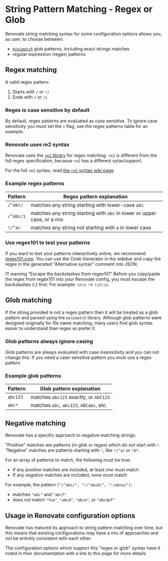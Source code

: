 # String Pattern Matching - Regex or Glob

Renovate string matching syntax for some configuration options allows you, as user, to choose between:

- [`minimatch`](https://github.com/isaacs/minimatch) glob patterns, including exact strings matches
- regular expression (regex) patterns

## Regex matching

A valid regex pattern:

1. Starts with `/` or `!/`
1. Ends with `/` or `/i`

### Regex is case sensitive by default

By default, regex patterns are evaluated as case sensitive.
To ignore case sensitivity you must set the `i` flag, see the regex patterns table for an example.

### Renovate uses re2 syntax

Renovate uses the [`re2` library](https://github.com/google/re2) for regex matching.
`re2` is different from the full regex specification, because `re2` has a different sytax/support.

For the full `re2` syntax, read [the `re2` syntax wiki page](https://github.com/google/re2/wiki/Syntax).

### Example regex patterns

| Pattern   | Regex pattern explanation                                               |
| --------- | ----------------------------------------------------------------------- |
| `/^abc/`  | matches any string starting with lower-case `abc`                       |
| `/^abc/i` | matches any string starting with `abc` in lower or upper case, or a mix |
| `!/^a/`   | matches any string not starting with `a` in lower case                  |

### Use regex101 to test your patterns

If you want to test your patterns interactively online, we recommend [regex101.com](https://regex101.com/?flavor=javascript&flags=ginst).
You can use the Code Generator in the sidebar and copy the regex in the generated "Alternative syntax" comment into JSON.

<!-- prettier-ignore -->
!!! warning "Escape the backslashes from regex101"
    Before you copy/paste the regex from regex101 into your Renovate config, you must escape the backslashes (`\`) first.
    For example: `\n\s` --> `\\n\\s`.

## Glob matching

If the string provided is not a regex pattern then it will be treated as a glob pattern and parsed using the `minimatch` library.
Although glob patterns were designed originally for file name matching, many users find glob syntax easier to understand than regex so prefer it.

### Glob patterns always ignore casing

Glob patterns are always evaluated with case _insensitivity_ and you can not change this.
If you need a case-sensitive pattern you must use a regex pattern.

### Example glob patterns

| Pattern  | Glob pattern explanation                |
| -------- | --------------------------------------- |
| `abc123` | matches `abc123` exactly, or `AbC123`   |
| `abc*`   | matches `abc`, `abc123`, `ABCabc`, etc. |

## Negative matching

Renovate has a specific approach to negative matching strings.

"Positive" matches are patterns (in glob or regex) which do _not_ start with `!`.
"Negative" matches are patterns starting with `!`, like `!/^a/` or `!b*`.

For an array of patterns to match, the following must be true:

- If any _positive_ matches are included, at least _one_ must match
- If any _negative_ matches are included, _none_ must match

For example, the pattern `["/^abc/", "!/^abcd/", "!/abce/"]`:

- matches `"abc"` and `"abcf"`
- does _not_ match `"foo"`, `"abcd"`, `"abce"`, or `"abcdef"`

## Usage in Renovate configuration options

Renovate has matured its approach to string pattern matching over time, but this means that existing configurations may have a mix of approaches and not be entirely consistent with each other.

The configuration options which support this "regex or glob" syntax have it noted in their documentation with a link to this page for more details.
